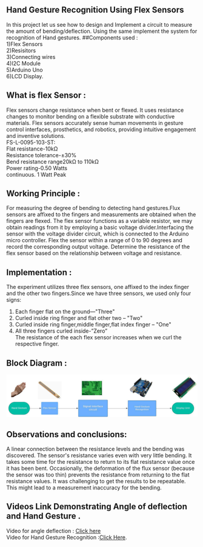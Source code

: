 ## Hand Gesture Recognition Using Flex Sensors
In this project let us see how to design and Implement a circuit to measure the amount of bending/deflection. Using the same implement the system for recognition of Hand gestures.
##Components used :<br>
1)Flex Sensors<br>
2)Resisitors<br>
3)Connecting wires<br>
4)I2C Module<br>
5)Arduino Uno<br>
6)LCD Display.<br>
## What is flex Sensor :
Flex sensors change resistance when bent or flexed. It uses resistance changes to monitor bending on a flexible substrate with conductive materials. Flex sensors accurately sense human movements in gesture control interfaces, prosthetics, and robotics, providing intuitive engagement and inventive solutions.<br>
FS-L-0095-103-ST:<br>
Flat resistance-10kΩ<br>
Resistance tolerance-±30%<br>
Bend resistance range20kΩ to 110kΩ<br>
Power rating-0.50 Watts<br>
continuous. 1 Watt Peak<br>

## Working Principle :
For measuring the degree of bending to detecting hand gestures.Flux sensors are affixed to the fingers and measurements are obtained when the fingers are flexed. The flex sensor functions as a variable resistor, we may obtain readings from it by employing a basic voltage divider.Interfacing the sensor with the voltage divider circuit, which is connected to the Arduino micro controller. Flex the sensor within a range of 0 to 90 degrees and record the corresponding output voltage. Determine the resistance of the flex sensor based on the relationship between voltage and resistance.<br>



## Implementation :
The experiment utilizes three flex sensors, one affixed to the index finger and the other two fingers.Since we have three sensors, we used only four signs:<br>
1. Each finger flat on the ground—"Three"<br>
2. Curled inside ring finger and flat other two – "Two"<br>
3. Curled inside ring finger,middle finger,flat index finger – "One"<br>
4. All three fingers curled inside-”Zero”<br>
The resistance of the each flex sensor increases when we curl the
respective finger.<br>
## Block Diagram :
![alt text](BlockDiagram.png)

## Observations and conclusions:
A linear connection between the resistance levels and the bending was discovered. The sensor's resistance varies even with very little bending. It takes some time for the resistance to return to its flat resistance value once it has been bent. Occasionally, the deformation of the flux sensor (because the sensor was too thin) prevents the resistance from returning to the flat resistance values. It was challenging to get the results to be repeatable. This might lead to a measurement inaccuracy for the bending.
## Videos Link Demonstrating Angle of deflection and Hand Gesture .
Video for angle deflection : [Click here](https://drive.google.com/file/d/1RwiWMyCqQFmmPlLyjixLA4AUjJYxQlRz/view?usp=sharing)<br>
Video for Hand Gesture Recognition :[Click Here](https://drive.google.com/file/d/1M9wWyOSujVjUTBVJN1y3VXacl67TEJsO/view?usp=sharing).
